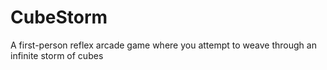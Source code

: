 # CubeStorm
A first-person reflex arcade game where you attempt to weave through an infinite storm of cubes
